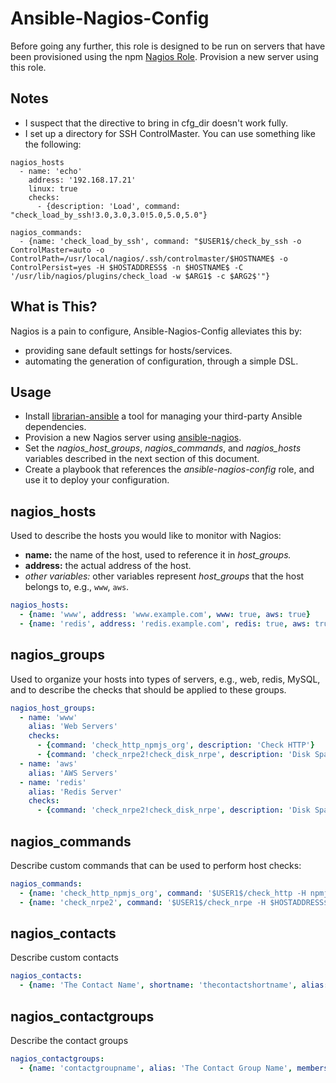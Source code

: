 Ansible-Nagios-Config
====================

Before going any further, this role is designed to be run on servers that
have been provisioned using the npm [Nagios Role](http://github.com/npm/ansible-nagios).
Provision a new server using this role.

Notes
----

* I suspect that the directive to bring in cfg_dir doesn't work fully.
* I set up a directory for SSH ControlMaster.  You can use something like the following:

```
nagios_hosts
  - name: 'echo'
    address: '192.168.17.21'
    linux: true
    checks:
      - {description: 'Load', command: "check_load_by_ssh!3.0,3.0,3.0!5.0,5.0,5.0"}

nagios_commands:
  - {name: 'check_load_by_ssh', command: "$USER1$/check_by_ssh -o ControlMaster=auto -o ControlPath=/usr/local/nagios/.ssh/controlmaster/$HOSTNAME$ -o ControlPersist=yes -H $HOSTADDRESS$ -n $HOSTNAME$ -C '/usr/lib/nagios/plugins/check_load -w $ARG1$ -c $ARG2$'"}
```


What is This?
------------

Nagios is a pain to configure, Ansible-Nagios-Config alleviates this by:

* providing sane default settings for hosts/services.
* automating the generation of configuration, through a simple DSL.

Usage
-----

* Install [librarian-ansible](https://github.com/bcoe/librarian-ansible) a tool for
managing your third-party Ansible dependencies.
* Provision a new Nagios server using [ansible-nagios](https://github.com/npm/ansible-nagios).
* Set the *nagios_host_groups*, *nagios_commands*, and *nagios_hosts* variables described
in the next section of this document.
* Create a playbook that references the *ansible-nagios-config* role, and use it to deploy
your configuration.

nagios_hosts
------------

Used to describe the hosts you would like to monitor with Nagios:

* **name:** the name of the host, used to reference it in *host_groups.*
* **address:** the actual address of the host.
* *other variables:* other variables represent *host_groups* that the host
belongs to, e.g., `www`, `aws`.

```yaml
nagios_hosts:
  - {name: 'www', address: 'www.example.com', www: true, aws: true}
  - {name: 'redis', address: 'redis.example.com', redis: true, aws: true}
```

nagios_groups
-------------

Used to organize your hosts into types of servers, e.g., web, redis, MySQL, and
to describe the checks that should be applied to these groups.

```yaml
nagios_host_groups:
  - name: 'www'
    alias: 'Web Servers'
    checks:
      - {command: 'check_http_npmjs_org', description: 'Check HTTP'}
      - {command: 'check_nrpe2!check_disk_nrpe', description: 'Disk Space Left'}
  - name: 'aws'
    alias: 'AWS Servers'
  - name: 'redis'
    alias: 'Redis Server'
    checks:
      - {command: 'check_nrpe2!check_disk_nrpe', description: 'Disk Space Left'}
```

nagios_commands
---------------

Describe custom commands that can be used to perform host checks:

```yaml
nagios_commands:
  - {name: 'check_http_npmjs_org', command: '$USER1$/check_http -H npmjs.org -I $HOSTADDRESS$ $ARG1$'}
  - {name: 'check_nrpe2', command: '$USER1$/check_nrpe -H $HOSTADDRESS$ -c $ARG1$'}
```

nagios_contacts
---------------

Describe custom contacts

```yaml
nagios_contacts:
  - {name: 'The Contact Name', shortname: 'thecontactshortname', alias: 'The Contact Alias", email: "the@contactemail.com"}
```

nagios_contactgroups
--------------------

Describe the contact groups

```yaml
nagios_contactgroups:
  - {name: 'contactgroupname', alias: 'The Contact Group Name', members: 'members,of,the,contactgroup"}
```

